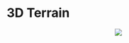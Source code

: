 # 3D Terrain 
 <div align="center">
<img max-width="500" src= "https://user-images.githubusercontent.com/89424721/236951150-012a4925-c770-4b07-b623-897ea35bb048.gif" />
 </div>
